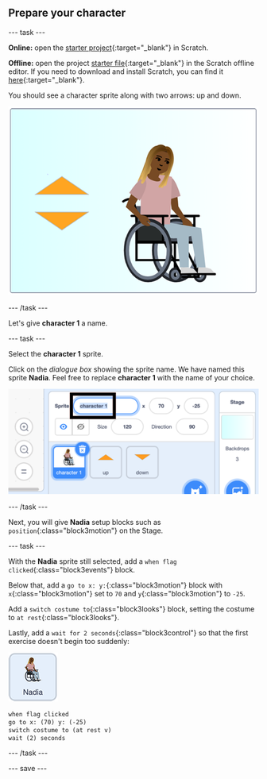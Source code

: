 ## Prepare your character

--- task ---

**Online:** open the [starter project](http://rpf.io/p/en/sit-stretch-on){:target="_blank"} in Scratch.

**Offline:** open the project [starter file](http://rpf.io/p/en/sit-stretch-get){:target="_blank"} in the Scratch offline editor. If you need to download and install Scratch, you can find it [here](https://scratch.mit.edu/download){:target="_blank"}.

You should see a character sprite along with two arrows: up and down.

![starter project](images/starter_project.png)

--- /task ---

Let's give **character 1** a name.

--- task ---

Select the **character 1** sprite.

Click on the _dialogue box_ showing the sprite name. We have named this sprite **Nadia**. Feel free to replace **character 1** with the name of your choice.

![select character 1 sprite name](images/select_character1_name2.png)

--- /task ---

Next, you will give **Nadia** setup blocks such as `position`{:class="block3motion"} on the Stage.

--- task ---

With the **Nadia** sprite still selected, add a `when flag clicked`{:class="block3events"} block.

Below that, add a `go to x: y:`{:class="block3motion"} block with `x`{:class="block3motion"} set to `70` and `y`{:class="block3motion"} to `-25`. 

Add a `switch costume to`{:class="block3looks"} block, setting the costume to `at rest`{:class="block3looks"}.

Lastly, add a `wait for 2 seconds`{:class="block3control"} so that the first exercise doesn't begin too suddenly:

![Nadia sprite icon](images/nadia_sprite.png)

```blocks3
when flag clicked
go to x: (70) y: (-25)
switch costume to (at rest v)
wait (2) seconds
```

--- /task ---

--- save ---
